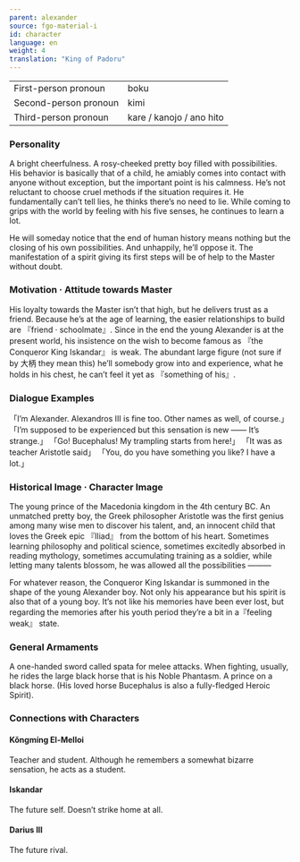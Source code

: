 ```yaml
---
parent: alexander
source: fgo-material-i
id: character
language: en
weight: 4
translation: "King of Padoru"
---
```


<table>
  <tr><td>First-person pronoun</td><td>boku</td></tr>
  <tr><td>Second-person pronoun</td><td>kimi</td></tr>
  <tr><td>Third-person pronoun</td><td>kare / kanojo / ano hito</td></tr>
</table>

### Personality

A bright cheerfulness. A rosy-cheeked pretty boy filled with possibilities.
His behavior is basically that of a child, he amiably comes into contact with anyone without exception, but the important point is his calmness. He’s not reluctant to choose cruel methods if the situation requires it.
He fundamentally can’t tell lies, he thinks there’s no need to lie.
While coming to grips with the world by feeling with his five senses, he continues to learn a lot.

He will someday notice that the end of human history means nothing but the closing of his own possibilities. And unhappily, he’ll oppose it.
The manifestation of a spirit giving its first steps will be of help to the Master without doubt.

### Motivation · Attitude towards Master

His loyalty towards the Master isn’t that high, but he delivers trust as a friend.
Because he’s at the age of learning, the easier relationships to build are 『friend · schoolmate』.
Since in the end the young Alexander is at the present world, his insistence on the wish to become famous as 『the Conqueror King Iskandar』 is weak. The abundant large figure (not sure if by 大柄 they mean this) he’ll somebody grow into and experience, what he holds in his chest, he can’t feel it yet as 『something of his』.

### Dialogue Examples

「I’m Alexander. Alexandros III is fine too. Other names as well, of course.」
「I’m supposed to be experienced but this sensation is new ―― It’s strange.」
「Go! Bucephalus! My trampling starts from here!」
「It was as teacher Aristotle said」
「You, do you have something you like? I have a lot.」

### Historical Image · Character Image

The young prince of the Macedonia kingdom in the 4th century BC.
An unmatched pretty boy, the Greek philosopher Aristotle was the first genius among many wise men to discover his talent, and, an innocent child that loves the Greek epic 『Iliad』 from the bottom of his heart.
Sometimes learning philosophy and political science, sometimes excitedly absorbed in reading mythology, sometimes accumulating training as a soldier, while letting many talents blossom, he was allowed all the possibilities ―――

For whatever reason, the Conqueror King Iskandar is summoned in the shape of the young Alexander boy.
Not only his appearance but his spirit is also that of a young boy. It’s not like his memories have been ever lost, but regarding the memories after his youth period they’re a bit in a『feeling weak』 state.

### General Armaments

A one-handed sword called spata for melee attacks.
When fighting, usually, he rides the large black horse that is his Noble Phantasm. A prince on a black horse.
(His loved horse Bucephalus is also a fully-fledged Heroic Spirit).

### Connections with Characters

#### Kǒngmíng El-Melloi

Teacher and student. Although he remembers a somewhat bizarre sensation, he acts as a student.

#### Iskandar

The future self. Doesn’t strike home at all.

#### Darius III

The future rival.
